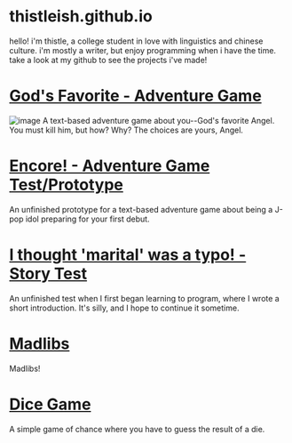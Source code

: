 # thistleish.github.io

hello!
i'm thistle, a college student in love with linguistics and chinese culture.
i'm mostly a writer, but enjoy programming when i have the time.
take a look at my github to see the projects i've made!

# [God's Favorite - Adventure Game](https://github.com/thistleish/God-s-Favorite-/tree/main)
![image](https://github.com/user-attachments/assets/81230505-f3c4-47f0-8ab8-f2af96246b38)
A text-based adventure game about you--God's favorite Angel. You must kill him, but how? Why? The choices are yours, Angel.

# [Encore! - Adventure Game Test/Prototype](https://github.com/thistleish/Encore/tree/main)
An unfinished prototype for a text-based adventure game about being a J-pop idol preparing for your first debut.

# [I thought 'marital' was a typo! - Story Test](https://github.com/thistleish/I-thought-marital-was-a-typo)
An unfinished test when I first began learning to program, where I wrote a short introduction. It's silly, and I hope to continue it sometime.

# [Madlibs](https://github.com/thistleish/Madlibs)
Madlibs!

# [Dice Game](https://github.com/thistleish/Dicegame)
A simple game of chance where you have to guess the result of a die.


